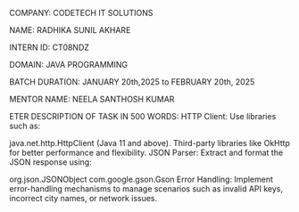 COMPANY: CODETECH IT SOLUTIONS

NAME: RADHIKA SUNIL AKHARE

INTERN ID: CT08NDZ

DOMAIN: JAVA PROGRAMMING

BATCH DURATION: JANUARY 20th,2025 to FEBRUARY 20th, 2025

MENTOR NAME: NEELA SANTHOSH KUMAR

ETER DESCRIPTION OF TASK IN 500 WORDS: HTTP Client: Use libraries such as:

java.net.http.HttpClient (Java 11 and above). Third-party libraries like OkHttp for better performance and flexibility. JSON Parser: Extract and format the JSON response using:

org.json.JSONObject com.google.gson.Gson Error Handling: Implement error-handling mechanisms to manage scenarios such as invalid API keys, incorrect city names, or network issues.

